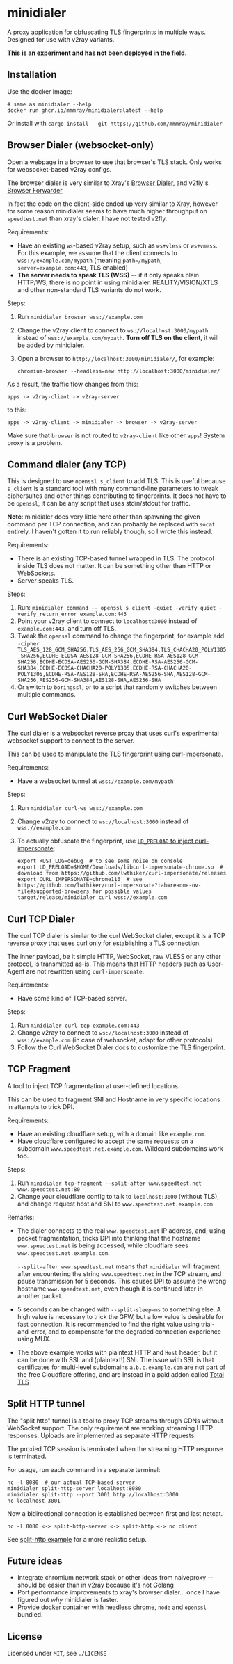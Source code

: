 # minidialer

A proxy application for obfuscating TLS fingerprints in multiple ways. Designed
for use with v2ray variants.

**This is an experiment and has not been deployed in the field.**

## Installation

Use the docker image:

```
# same as minidialer --help
docker run ghcr.io/mmmray/minidialer:latest --help
```

Or install with `cargo install --git https://github.com/mmmray/minidialer`

## Browser Dialer (websocket-only)

Open a webpage in a browser to use that browser's TLS stack. Only works for
websocket-based v2ray configs.

The browser dialer is very similar to Xray's [Browser Dialer](https://xtls.github.io/en/config/features/browser_dialer.html), and v2fly's [Browser Forwarder](https://www.v2fly.org/en_US/v5/config/service/browser.html)

In fact the code on the client-side ended up very similar to Xray, however for
some reason minidialer seems to have much higher throughput on `speedtest.net`
than xray's dialer. I have not tested v2fly.

Requirements:

* Have an existing `ws`-based v2ray setup, such as `ws+vless` or `ws+vmess`.
  For this example, we assume that the client connects to
  `wss://example.com/mypath` (meaning `path=/mypath`,
  `server=example.com:443`, TLS enabled)
* **The server needs to speak TLS (WSS)** -- if it only speaks plain HTTP/WS,
  there is no point in using minidialer. REALITY/VISION/XTLS and other
  non-standard TLS variants do not work.

Steps:

1. Run `minidialer browser wss://example.com`
2. Change the v2ray client to connect to `ws://localhost:3000/mypath` instead
   of `wss://example.com/mypath`. **Turn off TLS on the client**, it will be
   added by minidialer.
3. Open a browser to `http://localhost:3000/minidialer/`, for example:

   ```
   chromium-browser --headless=new http://localhost:3000/minidialer/
   ```

As a result, the traffic flow changes from this:

```
apps -> v2ray-client -> v2ray-server
```

to this:

```
apps -> v2ray-client -> minidialer -> browser -> v2ray-server
```

Make sure that `browser` is not routed to `v2ray-client` like other `apps`!
System proxy is a problem.

## Command dialer (any TCP)

This is designed to use `openssl s_client` to add TLS. This is useful because
`s_client` is a standard tool with many command-line parameters to tweak
ciphersuites and other things contributing to fingerprints. It does not have to
be `openssl`, it can be any script that uses stdin/stdout for traffic.

**Note**: minidialer does very little here other than spawning the given
command per TCP connection, and can probably be replaced with `socat` entirely.
I haven't gotten it to run reliably though, so I wrote this instead.

Requirements:

* There is an existing TCP-based tunnel wrapped in TLS. The protocol inside TLS
  does not matter. It can be something other than HTTP or WebSockets.
* Server speaks TLS.

Steps:

1. Run: `minidialer command -- openssl s_client -quiet -verify_quiet -verify_return_error example.com:443`
2. Point your v2ray client to connect to `localhost:3000` instead of `example.com:443`, and turn off TLS.
3. Tweak the `openssl` command to change the fingerprint, for example add `-cipher TLS_AES_128_GCM_SHA256,TLS_AES_256_GCM_SHA384,TLS_CHACHA20_POLY1305_SHA256,ECDHE-ECDSA-AES128-GCM-SHA256,ECDHE-RSA-AES128-GCM-SHA256,ECDHE-ECDSA-AES256-GCM-SHA384,ECDHE-RSA-AES256-GCM-SHA384,ECDHE-ECDSA-CHACHA20-POLY1305,ECDHE-RSA-CHACHA20-POLY1305,ECDHE-RSA-AES128-SHA,ECDHE-RSA-AES256-SHA,AES128-GCM-SHA256,AES256-GCM-SHA384,AES128-SHA,AES256-SHA`
4. Or switch to `boringssl`, or to a script that randomly switches between multiple commands.

## Curl WebSocket Dialer

The curl dialer is a websocket reverse proxy that uses curl's experimental
websocket support to connect to the server.

This can be used to manipulate the TLS fingerprint using
[curl-impersonate](https://github.com/lwthiker/curl-impersonate).

Requirements:

* Have a websocket tunnel at `wss://example.com/mypath`

Steps:

1. Run `minidialer curl-ws wss://example.com`
2. Change v2ray to connect to `ws://localhost:3000` instead of `wss://example.com`
3. To actually obfuscate the fingerprint, use [`LD_PRELOAD` to inject curl-impersonate](https://github.com/lwthiker/curl-impersonate?tab=readme-ov-file#using-curl_impersonate-env-var):

   ```
   export RUST_LOG=debug  # to see some noise on console
   export LD_PRELOAD=$HOME/Downloads/libcurl-impersonate-chrome.so  # download from https://github.com/lwthiker/curl-impersonate/releases
   export CURL_IMPERSONATE=chrome116  # see https://github.com/lwthiker/curl-impersonate?tab=readme-ov-file#supported-browsers for possible values
   target/release/minidialer curl wss://example.com
   ```

## Curl TCP Dialer

The curl TCP dialer is similar to the curl WebSocket dialer, except it is a TCP
reverse proxy that uses curl only for establishing a TLS connection.

The inner payload, be it simple HTTP, WebSocket, raw VLESS or any other
protocol, is transmitted as-is. This means that HTTP headers such as User-Agent
are not rewritten using `curl-impersonate`.

Requirements:

* Have some kind of TCP-based server.

Steps:

1. Run `minidialer curl-tcp example.com:443`
2. Change v2ray to connect to `ws://localhost:3000` instead of
   `wss://example.com` (in case of websocket, adapt for other protocols)
3. Follow the Curl WebSocket Dialer docs to customize the TLS fingerprint.

## TCP Fragment

A tool to inject TCP fragmentation at user-defined locations.

This can be used to fragment SNI and Hostname in very specific locations in
attempts to trick DPI.

Requirements:

* Have an existing cloudflare setup, with a domain like `example.com`.
* Have cloudflare configured to accept the same requests on a subdomain
  `www.speedtest.net.example.com`. Wildcard subdomains work too.

Steps:

1. Run `minidialer tcp-fragment --split-after www.speedtest.net www.speedtest.net:80`
2. Change your cloudflare config to talk to `localhost:3000` (without TLS), and change request host and SNI to `www.speedtest.net.example.com`

Remarks:

* The dialer connects to the real `www.speedtest.net` IP address, and, using
  packet fragmentation, tricks DPI into thinking that the hostname
  `www.speedtest.net` is being accessed, while cloudflare sees
  `www.speedtest.net.example.com`.

  `--split-after www.speedtest.net` means that `minidialer` will fragment after
  encountering the string `www.speedtest.net` in the TCP stream, and pause
  transmission for 5 seconds. This causes DPI to assume the wrong hostname
  `www.speedtest.net`, even though it is continued later in another packet.

* 5 seconds can be changed with `--split-sleep-ms` to something else. A high
  value is necessary to trick the GFW, but a low value is desirable for fast
  connection. It is recommended to find the right value using trial-and-error,
  and to compensate for the degraded connection experience using MUX.

* The above example works with plaintext HTTP and `Host` header, but it can be done with SSL and (plaintext!) SNI. The
  issue with SSL is that certificates for multi-level subdomains
  `a.b.c.example.com` are not part of the free Cloudflare offering, and are
  instead in a paid addon called [Total
  TLS](https://developers.cloudflare.com/ssl/edge-certificates/additional-options/total-tls/error-messages/)

## Split HTTP tunnel

The "split http" tunnel is a tool to proxy TCP streams through CDNs without
WebSocket support. The only requirement are working streaming HTTP responses.
Uploads are implemented as separate HTTP requests.

The proxied TCP session is terminated when the streaming HTTP response is
terminated.

For usage, run each command in a separate terminal:

```
nc -l 8080  # our actual TCP-based server
minidialer split-http-server localhost:8080
minidialer split-http --port 3001 http://localhost:3000
nc localhost 3001
```

Now a bidirectional connection is established between first and last netcat.

```
nc -l 8080 <-> split-http-server <-> split-http <-> nc client
```

See [split-http example](./examples/split-http/) for a more realistic setup.


## Future ideas

* Integrate chromium network stack or other ideas from naiveproxy -- should be
  easier than in v2ray because it's not Golang
* Port performance improvements to xray's browser dialer... once I have figured
  out _why_ minidialer is faster.
* Provide docker container with headless chrome, `node` and `openssl` bundled.

## License

Licensed under `MIT`, see `./LICENSE`
